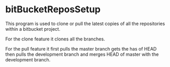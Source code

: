 # bitBucketReposSetup

This program is used to clone or pull the latest copies of all the repositories within a bitbucket project.

For the clone feature it clones all the branches.

For the pull feature it first pulls the master branch gets the has of HEAD then pulls the development branch and merges HEAD of
master with the development branch.
